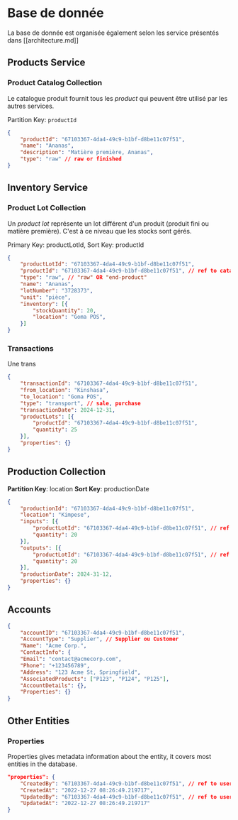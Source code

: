 # Base de donnée
La base de donnée est organisée également selon les service présentés dans [[architecture.md]]

## Products Service
### Product Catalog Collection
Le catalogue produit fournit tous les _product_ qui peuvent être utilisé par les autres services.

Partition Key: `productId`
```json
{
    "productId": "67103367-4da4-49c9-b1bf-d8be11c07f51",
    "name": "Ananas",
    "description": "Matière première, Ananas",
    "type": "raw" // raw or finished
}
```

## Inventory Service
### Product Lot Collection
Un _product lot_ représente un lot différent d'un produit (produit fini ou matière première). C'est à ce niveau que les stocks sont gérés.

Primary Key: productLotId,
Sort Key: productId
```json
{
    "productLotId": "67103367-4da4-49c9-b1bf-d8be11c07f51",
    "productId": "67103367-4da4-49c9-b1bf-d8be11c07f51", // ref to catalog
    "type": "raw", // "raw" OR "end-product"
    "name": "Ananas",
    "lotNumber": "3728373",
    "unit": "pièce",
    "inventory": [{
        "stockQuantity": 20,
        "location": "Goma POS",
    }]
}
```
### Transactions
Une trans
```json
{
    "transactionId": "67103367-4da4-49c9-b1bf-d8be11c07f51",
    "from_location": "Kinshasa",
    "to_location": "Goma POS",
    "type": "transport", // sale, purchase
    "transactionDate": 2024-12-31,
    "productLots": [{
        "productId": "67103367-4da4-49c9-b1bf-d8be11c07f51",
        "quantity": 25
    }],
    "properties": {}
}
```

## Production Collection
**Partition Key**: location
**Sort Key**: productionDate
```json
{
    "productionId": "67103367-4da4-49c9-b1bf-d8be11c07f51",
    "location": "Kimpese",
    "inputs": [{
        "productLotId": "67103367-4da4-49c9-b1bf-d8be11c07f51", // ref to ProductLot
        "quantity": 20
    }],
    "outputs": [{
        "productLotId": "67103367-4da4-49c9-b1bf-d8be11c07f51", // ref to ProductLot
        "quantity": 20
    }],
    "productionDate": 2024-31-12,
    "properties": {}
}
```

## Accounts
```json
{
    "accountID": "67103367-4da4-49c9-b1bf-d8be11c07f51",
    "AccountType": "Supplier", // Supplier ou Customer 
    "Name": "Acme Corp.",
    "ContactInfo": {
    "Email": "contact@acmecorp.com",
    "Phone": "+123456789",
    "Address": "123 Acme St, Springfield",
    "AssociatedProducts": ["P123", "P124", "P125"],
    "AccountDetails": {},
    "Properties": {}
}
```

## Other Entities
### Properties
Properties gives metadata information about the entity, it covers most entities in the database.
```json
"properties": {
    "CreatedBy": "67103367-4da4-49c9-b1bf-d8be11c07f51", // ref to user
    "CreatedAt": "2022-12-27 08:26:49.219717",
    "UpdatedBy": "67103367-4da4-49c9-b1bf-d8be11c07f51", // ref to user
    "UpdatedAt": "2022-12-27 08:26:49.219717"
}
```